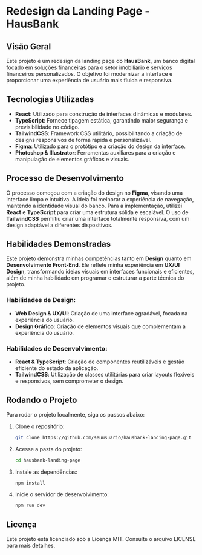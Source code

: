 # Redesign da Landing Page - HausBank

## Visão Geral

Este projeto é um redesign da landing page do **HausBank**, um banco digital focado em soluções financeiras para o setor imobiliário e serviços financeiros personalizados. O objetivo foi modernizar a interface e proporcionar uma experiência de usuário mais fluida e responsiva.

## Tecnologias Utilizadas

- **React**: Utilizado para construção de interfaces dinâmicas e modulares.
- **TypeScript**: Fornece tipagem estática, garantindo maior segurança e previsibilidade no código.
- **TailwindCSS**: Framework CSS utilitário, possibilitando a criação de designs responsivos de forma rápida e personalizável.
- **Figma**: Utilizado para o protótipo e a criação do design da interface.
- **Photoshop & Illustrator**: Ferramentas auxiliares para a criação e manipulação de elementos gráficos e visuais.

## Processo de Desenvolvimento

O processo começou com a criação do design no **Figma**, visando uma interface limpa e intuitiva. A ideia foi melhorar a experiência de navegação, mantendo a identidade visual do banco. Para a implementação, utilizei **React** e **TypeScript** para criar uma estrutura sólida e escalável. O uso de **TailwindCSS** permitiu criar uma interface totalmente responsiva, com um design adaptável a diferentes dispositivos.

## Habilidades Demonstradas

Este projeto demonstra minhas competências tanto em **Design** quanto em **Desenvolvimento Front-End**. Ele reflete minha experiência em **UX/UI Design**, transformando ideias visuais em interfaces funcionais e eficientes, além de minha habilidade em programar e estruturar a parte técnica do projeto.

### Habilidades de Design:

- **Web Design & UX/UI**: Criação de uma interface agradável, focada na experiência do usuário.
- **Design Gráfico**: Criação de elementos visuais que complementam a experiência do usuário.

### Habilidades de Desenvolvimento:

- **React & TypeScript**: Criação de componentes reutilizáveis e gestão eficiente do estado da aplicação.
- **TailwindCSS**: Utilização de classes utilitárias para criar layouts flexíveis e responsivos, sem comprometer o design.

## Rodando o Projeto

Para rodar o projeto localmente, siga os passos abaixo:

1. Clone o repositório:
   ```bash
   git clone https://github.com/seuusuario/hausbank-landing-page.git

2. Acesse a pasta do projeto:
   ```bash
   cd hausbank-landing-page

3. Instale as dependências:
   ```bash
   npm install

4. Inicie o servidor de desenvolvimento:
   ```bash
   npm run dev

## Licença
Este projeto está licenciado sob a Licença MIT. Consulte o arquivo LICENSE para mais detalhes.
